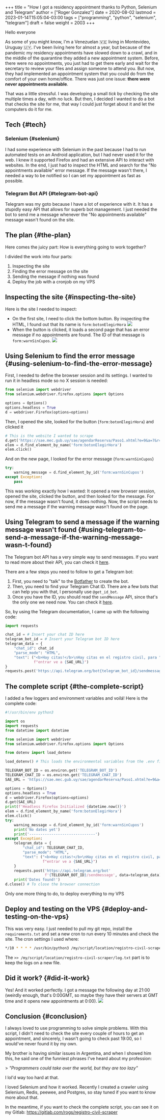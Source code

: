 +++
title = "How I got a residency appointment thanks to Python, Selenium and Telegram"
author = ["Roger Gonzalez"]
date = 2020-08-02
lastmod = 2023-01-14T15:05:04-03:00
tags = ["programming", "python", "selenium", "telegram"]
draft = false
weight = 2003
+++

Hello everyone

As some of you might know, I'm a Venezuelan 🇻🇪 living in Montevideo, Uruguay 🇺🇾.
I've been living here for almost a year, but because of the pandemic my
residency appointments have slowed down to a crawl, and in the middle of the
quarantine they added a new appointment system. Before, there were no
appointments, you just had to get there early and wait for the secretary to
review your files and assign someone to attend you. But now, they had
implemented an appointment system that you could do from the comfort of your own
home/office. There was just one issue: **there were never appointments available**.

That was a little stressful. I was developing a small _tick_ by checking the
site multiple times a day, with no luck. But then, I decided I wanted to do a
bot that checks the site for me, that way I could just forget about it and let
the computers do it for me.


## Tech {#tech}


### Selenium {#selenium}

I had some experience with Selenium in the past because I had to run automated
tests on an Android application, but I had never used it for the web. I knew it
supported Firefox and had an extensive API to interact with websites. In the
end, I just had to inspect the HTML and search for the "No appointments
available" error message. If the message wasn't there, I needed a way to be
notified so I can set my appointment as fast as possible.


### Telegram Bot API {#telegram-bot-api}

Telegram was my goto because I have a lot of experience with it. It has a
stupidly easy API that allows for superb bot management. I just needed the bot
to send me a message whenever the "No appointments available" message wasn't
found on the site.


## The plan {#the-plan}

Here comes the juicy part: How is everything going to work together?

I divided the work into four parts:

1.  Inspecting the site
2.  Finding the error message on the site
3.  Sending the message if nothing was found
4.  Deploy the job with a cronjob on my VPS


## Inspecting the site {#inspecting-the-site}

Here is the site I needed to inspect:

-   On the first site, I need to click the bottom button. By inspecting the HTML,
    I found out that its name is `form:botonElegirHora`
    ![](/2020-08-02-171251.png)
-   When the button is clicked, it loads a second page that has an error message
    if no appointments are found. The ID of that message is `form:warnSinCupos`.
    ![](/2020-08-02-162205.png)


## Using Selenium to find the error message {#using-selenium-to-find-the-error-message}

First, I needed to define the browser session and its settings. I wanted to run
it in headless mode so no X session is needed:

```python
from selenium import webdriver
from selenium.webdriver.firefox.options import Options

options = Options()
options.headless = True
d = webdriver.Firefox(options=options)
```

Then, I opened the site, looked for the button (`form:botonElegirHora`) and
clicked it

```python
# This is the website I wanted to scrape
d.get('https://sae.mec.gub.uy/sae/agendarReserva/Paso1.xhtml?e=9&a=7&r=13')
elem = d.find_element_by_name('form:botonElegirHora')
elem.click()
```

And on the new page, I looked for the error message (`form:warnSinCupos`)

```python
try:
    warning_message = d.find_element_by_id('form:warnSinCupos')
except Exception:
    pass
```

This was working exactly how I wanted: It opened a new browser session, opened
the site, clicked the button, and then looked for the message. For now, if the
message wasn't found, it does nothing. Now, the script needs to send me a
message if the warning message wasn't found on the page.


## Using Telegram to send a message if the warning message wasn't found {#using-telegram-to-send-a-message-if-the-warning-message-wasn-t-found}

The Telegram bot API has a very simple way to send messages. If you want to read
more about their API, you can check it [here](https://core.telegram.org/).

There are a few steps you need to follow to get a Telegram bot:

1.  First, you need to "talk" to the [Botfather](https://core.telegram.org/bots#6-botfather) to create the bot.
2.  Then, you need to find your Telegram Chat ID. There are a few bots that can help
    you with that, I personally use `@get_id_bot`.
3.  Once you have the ID, you should read the `sendMessage` API, since that's the
    only one we need now. You can check it [here](https://core.telegram.org/bots/api#sendmessage).

So, by using the Telegram documentation, I came up with the following code:

```python
import requests

chat_id = # Insert your chat ID here
telegram_bot_id = # Insert your Telegram bot ID here
telegram_data = {
    "chat_id": chat_id
    "parse_mode": "HTML",
    "text": ("<b>Hay citas!</b>\nHay citas en el registro civil, para "
             f"entrar ve a {SAE_URL}")
}
requests.post('https://api.telegram.org/bot{telegram_bot_id}/sendmessage', data=telegram_data)
```


## The complete script {#the-complete-script}

I added a few loggers and environment variables and voilá! Here is the complete code:

```python
#!/usr/bin/env python3

import os
import requests
from datetime import datetime

from selenium import webdriver
from selenium.webdriver.firefox.options import Options

from dotenv import load_dotenv

load_dotenv() # This loads the environmental variables from the .env file in the root folder

TELEGRAM_BOT_ID = os.environ.get('TELEGRAM_BOT_ID')
TELEGRAM_CHAT_ID = os.environ.get('TELEGRAM_CHAT_ID')
SAE_URL = 'https://sae.mec.gub.uy/sae/agendarReserva/Paso1.xhtml?e=9&a=7&r=13'

options = Options()
options.headless = True
d = webdriver.Firefox(options=options)
d.get(SAE_URL)
print(f'Headless Firefox Initialized {datetime.now()}')
elem = d.find_element_by_name('form:botonElegirHora')
elem.click()
try:
    warning_message = d.find_element_by_id('form:warnSinCupos')
    print('No dates yet')
    print('------------------------------')
except Exception:
    telegram_data = {
        "chat_id": TELEGRAM_CHAT_ID,
        "parse_mode": "HTML",
        "text": ("<b>Hay citas!</b>\nHay citas en el registro civil, para "
                 f"entrar ve a {SAE_URL}")
    }
    requests.post('https://api.telegram.org/bot'
                  f'{TELEGRAM_BOT_ID}/sendmessage', data=telegram_data)
    print('Dates found!')
d.close() # To close the browser connection
```

Only one more thing to do, to deploy everything to my VPS


## Deploy and testing on the VPS {#deploy-and-testing-on-the-vps}

This was very easy. I just needed to pull my git repo, install the
`requirements.txt` and set a new cron to run every 10 minutes and check the
site. The cron settings I used where:

```bash
*/10 * * * * /usr/bin/python3 /my/script/location/registro-civil-scraper/app.py >> /my/script/location/registro-civil-scraper/log.txt
```

The `>> /my/script/location/registro-civil-scraper/log.txt` part is to keep the logs on a new file.


## Did it work? {#did-it-work}

Yes! And it worked perfectly. I got a message the following day at 21:00
(weirdly enough, that's 0:00GMT, so maybe they have their servers at GMT time
and it opens new appointments at 0:00).
![](/2020-08-02-170458.png)


## Conclusion {#conclusion}

I always loved to use programming to solve simple problems. With this script, I
didn't need to check the site every couple of hours to get an appointment, and
sincerely, I wasn't going to check past 19:00, so I would've never found it by
my own.

My brother is having similar issues in Argentina, and when I showed him this, he
said one of the funniest phrases I've heard about my profession:

&gt; _"Programmers could take over the world, but they are too lazy"_

I lol'd way too hard at that.

I loved Selenium and how it worked. Recently I created a crawler using Selenium,
Redis, peewee, and Postgres, so stay tuned if you want to know more about that.

In the meantime, if you want to check the complete script, you can see it on my
Gitlab: <https://gitlab.com/rogs/registro-civil-scraper>
